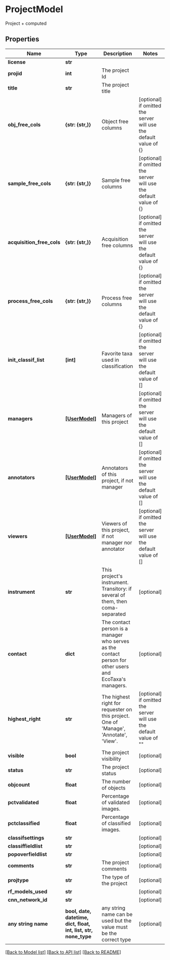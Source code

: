 # ProjectModel

Project + computed

## Properties
Name | Type | Description | Notes
------------ | ------------- | ------------- | -------------
**license** | **str** |  | 
**projid** | **int** | The project Id | 
**title** | **str** | The project title | 
**obj_free_cols** | **{str: (str,)}** | Object free columns | [optional]  if omitted the server will use the default value of {}
**sample_free_cols** | **{str: (str,)}** | Sample free columns | [optional]  if omitted the server will use the default value of {}
**acquisition_free_cols** | **{str: (str,)}** | Acquisition free columns | [optional]  if omitted the server will use the default value of {}
**process_free_cols** | **{str: (str,)}** | Process free columns | [optional]  if omitted the server will use the default value of {}
**init_classif_list** | **[int]** | Favorite taxa used in classification | [optional]  if omitted the server will use the default value of []
**managers** | [**[UserModel]**](UserModel.md) | Managers of this project | [optional]  if omitted the server will use the default value of []
**annotators** | [**[UserModel]**](UserModel.md) | Annotators of this project, if not manager | [optional]  if omitted the server will use the default value of []
**viewers** | [**[UserModel]**](UserModel.md) | Viewers of this project, if not manager nor annotator | [optional]  if omitted the server will use the default value of []
**instrument** | **str** | This project&#39;s instrument. Transitory: if several of them, then coma-separated | [optional] 
**contact** | **dict** | The contact person is a manager who serves as the contact person for other users and EcoTaxa&#39;s managers. | [optional] 
**highest_right** | **str** | The highest right for requester on this project. One of &#39;Manage&#39;, &#39;Annotate&#39;, &#39;View&#39;. | [optional]  if omitted the server will use the default value of ""
**visible** | **bool** | The project visibility | [optional] 
**status** | **str** | The project status | [optional] 
**objcount** | **float** | The number of objects | [optional] 
**pctvalidated** | **float** | Percentage of validated images. | [optional] 
**pctclassified** | **float** | Percentage of classified images. | [optional] 
**classifsettings** | **str** |  | [optional] 
**classiffieldlist** | **str** |  | [optional] 
**popoverfieldlist** | **str** |  | [optional] 
**comments** | **str** | The project comments | [optional] 
**projtype** | **str** | The type of the project | [optional] 
**rf_models_used** | **str** |  | [optional] 
**cnn_network_id** | **str** |  | [optional] 
**any string name** | **bool, date, datetime, dict, float, int, list, str, none_type** | any string name can be used but the value must be the correct type | [optional]

[[Back to Model list]](../README.md#documentation-for-models) [[Back to API list]](../README.md#documentation-for-api-endpoints) [[Back to README]](../README.md)


